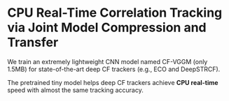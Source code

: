 # CPU Real-Time Correlation Tracking via Joint Model Compression and Transfer

We train an extremely lightweight CNN model named CF-VGGM (only 1.5MB) for state-of-the-art deep CF trackers (e.g., ECO and DeepSTRCF).

The pretrained tiny model helps deep CF trackers achieve **CPU real-time** speed with almost the same tracking accuracy.
